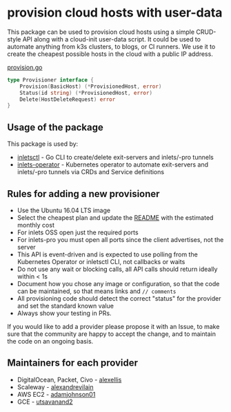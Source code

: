 # provision cloud hosts with user-data

This package can be used to provision cloud hosts using a simple CRUD-style API along with a cloud-init user-data script. It could be used to automate anything from k3s clusters, to blogs, or CI runners. We use it to create the cheapest possible hosts in the cloud with a public IP address.

[provision.go](https://github.com/inlets/inletsctl/blob/master/pkg/provision/provision.go)

```go
type Provisioner interface {
	Provision(BasicHost) (*ProvisionedHost, error)
	Status(id string) (*ProvisionedHost, error)
	Delete(HostDeleteRequest) error
}
```

## Usage of the package

This package is used by:

* [inletsctl](https://github.com/inlets/inletsctl) - Go CLI to create/delete exit-servers and inlets/-pro tunnels
* [inlets-operator](https://github.com/inlets/inlets-operator) - Kubernetes operator to automate exit-servers and inlets/-pro tunnels via CRDs and Service definitions

## Rules for adding a new provisioner

* Use the Ubuntu 16.04 LTS image
* Select the cheapest plan and update the [README](https://github.com/inlets/inletsctl/blob/master/README.md) with the estimated monthly cost
* For inlets OSS open just the required ports
* For inlets-pro you must open all ports since the client advertises, not the server
* This API is event-driven and is expected to use polling from the Kubernetes Operator or inletsctl CLI, not callbacks or waits
* Do not use any wait or blocking calls, all API calls should return ideally within < 1s
* Document how you chose any image or configuration, so that the code can be maintained, so that means links and `// comments`
* All provisioning code should detect the correct "status" for the provider and set the standard known value
* Always show your testing in PRs.

If you would like to add a provider please propose it with an Issue, to make sure that the community are happy to accept the change, and to maintain the code on an ongoing basis.

## Maintainers for each provider

* DigitalOcean, Packet, Civo - [alexellis](https://github.com/alexellis/)
* Scaleway - [alexandrevilain](https://github.com/alexandrevilain/)
* AWS EC2 - [adamjohnson01](https://github.com/adamjohnson01/)
* GCE - [utsavanand2](https://github.com/utsavanand2/)
